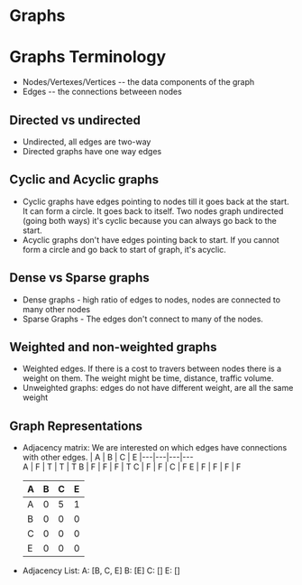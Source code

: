 # Graphs

# Graphs Terminology

- Nodes/Vertexes/Vertices -- the data components of the graph
- Edges -- the connections betweeen nodes

## Directed vs undirected

- Undirected, all edges are two-way
- Directed graphs have one way edges

## Cyclic and Acyclic graphs

- Cyclic graphs have edges pointing to nodes till it goes back at the start. It can form a circle. It goes back to itself. Two nodes graph undirected (going both ways) it's cyclic because you can always go back to the start.
- Acyclic graphs don't have edges pointing back to start. If you cannot form a circle and go back to start of graph, it's acyclic.

## Dense vs Sparse graphs

- Dense graphs - high ratio of edges to nodes, nodes are connected to many other nodes
- Sparse Graphs - The edges don't connect to many of the nodes.

## Weighted and non-weighted graphs

- Weighted edges. If there is a cost to travers between nodes there is a weight on them. The weight might be time, distance, traffic volume.
- Unweighted graphs: edges do not have different weight, are all the same weight

## Graph Representations

- Adjacency matrix: We are interested on which edges have connections with other edges.
  | A | B | C | E
  |---|---|---|---  
  A | F | T | T | T
  B | F | F | F | T
  C | F | F | C | F
  E | F | F | F | F

  | A   | B   | C   | E   |
  | --- | --- | --- | --- |
  | A   | 0   | 5   | 1   | 2 |
  | B   | 0   | 0   | 0   | 0 |
  | C   | 0   | 0   | 0   | 0 |
  | E   | 0   | 0   | 0   | 0 |

- Adjacency List:
  A: [B, C, E]
  B: [E]
  C: []
  E: []
